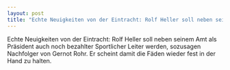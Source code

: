 ```yaml
---
layout: post
title: "Echte Neuigkeiten von der Eintracht: Rolf Heller soll neben seinem Amt als Präsident auch noch bezahlter Sportlicher Leiter werden, sozusagen Nachfolger von Gernot Rohr."
---
```


Echte Neuigkeiten von der Eintracht: Rolf Heller soll neben seinem Amt als Präsident auch noch bezahlter Sportlicher Leiter werden, sozusagen Nachfolger von Gernot Rohr. Er scheint damit die Fäden wieder fest in der Hand zu halten.
